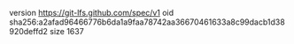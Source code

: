 version https://git-lfs.github.com/spec/v1
oid sha256:a2afad96466776b6da1a9faa78742aa36670461633a8c99dacb1d38920deffd2
size 1637
